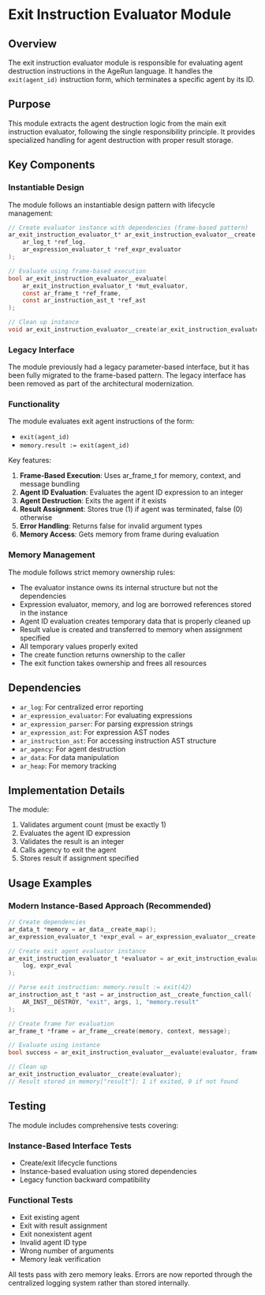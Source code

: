 # Exit Instruction Evaluator Module

## Overview

The exit instruction evaluator module is responsible for evaluating agent destruction instructions in the AgeRun language. It handles the `exit(agent_id)` instruction form, which terminates a specific agent by its ID.

## Purpose

This module extracts the agent destruction logic from the main exit instruction evaluator, following the single responsibility principle. It provides specialized handling for agent destruction with proper result storage.

## Key Components

### Instantiable Design

The module follows an instantiable design pattern with lifecycle management:

```c
// Create evaluator instance with dependencies (frame-based pattern)
ar_exit_instruction_evaluator_t* ar_exit_instruction_evaluator__create(
    ar_log_t *ref_log,
    ar_expression_evaluator_t *ref_expr_evaluator
);

// Evaluate using frame-based execution
bool ar_exit_instruction_evaluator__evaluate(
    ar_exit_instruction_evaluator_t *mut_evaluator,
    const ar_frame_t *ref_frame,
    const ar_instruction_ast_t *ref_ast
);

// Clean up instance
void ar_exit_instruction_evaluator__create(ar_exit_instruction_evaluator_t *own_evaluator);
```

### Legacy Interface

The module previously had a legacy parameter-based interface, but it has been fully migrated to the frame-based pattern. The legacy interface has been removed as part of the architectural modernization.

### Functionality

The module evaluates exit agent instructions of the form:
- `exit(agent_id)`
- `memory.result := exit(agent_id)`

Key features:
1. **Frame-Based Execution**: Uses ar_frame_t for memory, context, and message bundling
2. **Agent ID Evaluation**: Evaluates the agent ID expression to an integer
3. **Agent Destruction**: Exits the agent if it exists
4. **Result Assignment**: Stores true (1) if agent was terminated, false (0) otherwise
5. **Error Handling**: Returns false for invalid argument types
6. **Memory Access**: Gets memory from frame during evaluation

### Memory Management

The module follows strict memory ownership rules:
- The evaluator instance owns its internal structure but not the dependencies
- Expression evaluator, memory, and log are borrowed references stored in the instance
- Agent ID evaluation creates temporary data that is properly cleaned up
- Result value is created and transferred to memory when assignment specified
- All temporary values properly exited
- The create function returns ownership to the caller
- The exit function takes ownership and frees all resources

## Dependencies

- `ar_log`: For centralized error reporting
- `ar_expression_evaluator`: For evaluating expressions
- `ar_expression_parser`: For parsing expression strings
- `ar_expression_ast`: For expression AST nodes
- `ar_instruction_ast`: For accessing instruction AST structure
- `ar_agency`: For agent destruction
- `ar_data`: For data manipulation
- `ar_heap`: For memory tracking

## Implementation Details

The module:
1. Validates argument count (must be exactly 1)
2. Evaluates the agent ID expression
3. Validates the result is an integer
4. Calls agency to exit the agent
5. Stores result if assignment specified

## Usage Examples

### Modern Instance-Based Approach (Recommended)

```c
// Create dependencies
ar_data_t *memory = ar_data__create_map();
ar_expression_evaluator_t *expr_eval = ar_expression_evaluator__create(memory, NULL);

// Create exit agent evaluator instance
ar_exit_instruction_evaluator_t *evaluator = ar_exit_instruction_evaluator__create(
    log, expr_eval
);

// Parse exit instruction: memory.result := exit(42)
ar_instruction_ast_t *ast = ar_instruction_ast__create_function_call(
    AR_INST__DESTROY, "exit", args, 1, "memory.result"
);

// Create frame for evaluation
ar_frame_t *frame = ar_frame__create(memory, context, message);

// Evaluate using instance
bool success = ar_exit_instruction_evaluator__evaluate(evaluator, frame, ast);

// Clean up
ar_exit_instruction_evaluator__create(evaluator);
// Result stored in memory["result"]: 1 if exited, 0 if not found
```


## Testing

The module includes comprehensive tests covering:

### Instance-Based Interface Tests
- Create/exit lifecycle functions
- Instance-based evaluation using stored dependencies
- Legacy function backward compatibility

### Functional Tests
- Exit existing agent
- Exit with result assignment
- Exit nonexistent agent
- Invalid agent ID type
- Wrong number of arguments
- Memory leak verification

All tests pass with zero memory leaks. Errors are now reported through the centralized logging system rather than stored internally.